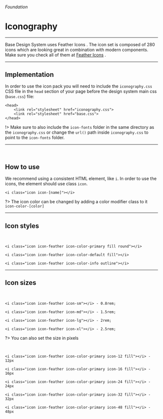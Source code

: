<h6 class="text-muted text-uppercase">Foundation</h6>
<h1 class="h3 font-secondary">Iconography</h1>
<hr class="border-bottom my-5">

<p class="font-primary">
<span class="font-weight-600">Base Design System</span> uses <span class="font-weight-600">Feather Icons <i class="icon icon-feather" style="font-size: 1rem;"></i></span>. The icon set is composed of 280 icons which are looking great in combination with modern components. Make sure you check all of them at <span class="font-weight-600 underline"><a href="https://feathericons.com/?ref=basedesignsystem" target="_blank" rel="nofollow">Feather Icons</a> <i class="icon icon-feather" style="font-size: 1rem;"></i></span>.
</p>

<hr class="border-bottom my-5">
<h2 class="h4">Implementation</h2>

<p class="font-primary">
In order to use the icon pack you will need to include the <code>iconography.css</code> CSS file in the <code>head</code> section of your page before the design system main css (<code>base.css</code>) file:
</p>

    <head>
        <link rel="stylesheet" href="iconography.css">
        <link rel="stylesheet" href="base.css">
    </head>

!> Make sure to also include the ```icon-fonts``` folder in the same directory as the ```iconography.css``` or change the ```url()``` path inside ```iconography.css``` to point to the ```icon-fonts``` folder.
<hr class="border-bottom my-5"><br>

<h2 class="h4">How to use</h2>

<p class="font-primary">
We recommend using a consistent HTML element, like <code>i</code>. In order to use the icons, the element should use class <code>icon</code>.
</p>

<i class="icon icon-feather"></i>

    <i class="icon icon-[name]"></i>
?> The icon color can be changed by adding a color modifier class to it ```icon-color-[color]```

<hr class="border-bottom">

<h2 class="h4">Icon styles</h2>

<i class="icon icon-feather icon-color-primary fill round"></i>
&nbsp;
&nbsp;
<i class="icon icon-feather icon-color-default fill"></i>
&nbsp;
&nbsp;
<i class="icon icon-feather icon-color-info outline"></i>

    <i class="icon icon-feather icon-color-primary fill round"></i>

    <i class="icon icon-feather icon-color-default fill"></i>

    <i class="icon icon-feather icon-color-info outline"></i>
<hr class="border-bottom">

<h2 class="h4">Icon sizes</h2>

<i class="icon icon-feather icon-sm"></i>
&nbsp;
&nbsp;
<i class="icon icon-feather icon-md"></i>
&nbsp;
&nbsp;
<i class="icon icon-feather icon-lg"></i>
&nbsp;
&nbsp;
<i class="icon icon-feather icon-xl"></i>
&nbsp;
&nbsp;

    <i class="icon icon-feather icon-sm"></i> - 0.8rem;

    <i class="icon icon-feather icon-md"></i> - 1.5rem;

    <i class="icon icon-feather icon-lg"></i> - 2rem;

    <i class="icon icon-feather icon-xl"></i> - 2.5rem;
?> You can also set the size in pixels

<i class="icon icon-feather icon-color-primary icon-12 fill"></i>
&nbsp;
&nbsp;
<i class="icon icon-feather icon-color-primary icon-16 fill"></i>
&nbsp;
&nbsp;
<i class="icon icon-feather icon-color-primary icon-24 fill"></i>
&nbsp;
&nbsp;
<i class="icon icon-feather icon-color-primary icon-32 fill"></i>
&nbsp;
&nbsp;
<i class="icon icon-feather icon-color-primary icon-48 fill"></i>
&nbsp;
&nbsp;

    <i class="icon icon-feather icon-color-primary icon-12 fill"></i> - 12px

    <i class="icon icon-feather icon-color-primary icon-16 fill"></i> - 16px

    <i class="icon icon-feather icon-color-primary icon-24 fill"></i> - 24px

    <i class="icon icon-feather icon-color-primary icon-32 fill"></i> - 32px

    <i class="icon icon-feather icon-color-primary icon-48 fill"></i> - 48px